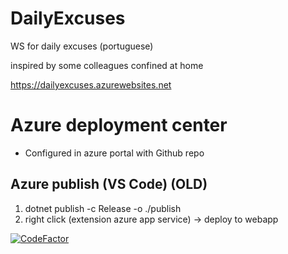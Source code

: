 # DailyExcuses
WS for daily excuses (portuguese)

inspired by some colleagues confined at home

https://dailyexcuses.azurewebsites.net

# Azure deployment center

- Configured in azure portal with Github repo 

## Azure publish (VS Code) (OLD)

1. dotnet publish -c Release -o ./publish
2. right click (extension azure app service) -> deploy to webapp


[![CodeFactor](https://www.codefactor.io/repository/github/rvilela7/dailyexcuses/badge)](https://www.codefactor.io/repository/github/rvilela7/dailyexcuses)
